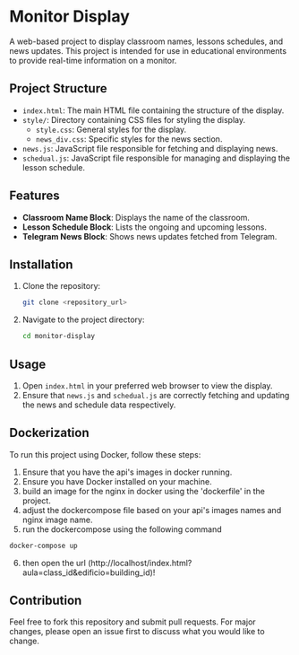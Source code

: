 # Monitor Display

A web-based project to display classroom names, lessons schedules, and news updates. This project is intended for use in educational environments to provide real-time information on a monitor.

## Project Structure

- `index.html`: The main HTML file containing the structure of the display.
- `style/`: Directory containing CSS files for styling the display.
  - `style.css`: General styles for the display.
  - `news_div.css`: Specific styles for the news section.
- `news.js`: JavaScript file responsible for fetching and displaying news.
- `schedual.js`: JavaScript file responsible for managing and displaying the lesson schedule.

## Features

- **Classroom Name Block**: Displays the name of the classroom.
- **Lesson Schedule Block**: Lists the ongoing and upcoming lessons.
- **Telegram News Block**: Shows news updates fetched from Telegram.

## Installation

1. Clone the repository:
    ```bash
    git clone <repository_url>
    ```
2. Navigate to the project directory:
    ```bash
    cd monitor-display
    ```

## Usage

1. Open `index.html` in your preferred web browser to view the display.
2. Ensure that `news.js` and `schedual.js` are correctly fetching and updating the news and schedule data respectively.

## Dockerization

To run this project using Docker, follow these steps:
1. Ensure that you have the api's images in docker running.
2. Ensure you have Docker installed on your machine.
3. build an image for the nginx in docker using the 'dockerfile' in the project. 
4. adjust the dockercompose file based on your api's images names and nginx image name.
5. run the dockercompose using the following command  
 ```bash
docker-compose up
```
6. then open the url  (http://localhost/index.html?aula=class_id&edificio=building_id)!

## Contribution

Feel free to fork this repository and submit pull requests. For major changes, please open an issue first to discuss what you would like to change.

